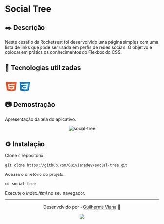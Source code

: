 # Social Tree

## ✒️ Descrição
Neste desafio da Rocketseat foi desenvolvido uma página simples com uma lista de links que pode ser usada em perfis de redes sociais. O objetivo e colocar em prática os conhecimentos do Flexbox do CSS.

## 🚀 Tecnologias utilizadas
<div style="display: inline_block"><br>
  <img align="center" alt="img-html" height="30" width="40" src="https://raw.githubusercontent.com/devicons/devicon/master/icons/html5/html5-original.svg">
  
  <img align="center" alt="img-css" height="30" width="40" src="https://raw.githubusercontent.com/devicons/devicon/master/icons/css3/css3-original.svg">
</div>

## 📷 Demostração
Apresentação da tela do aplicativo.
<div align="center">
  <img src="https://i.ibb.co/BzN9RFc/social-tree.png" alt="social-tree" border="0">
</div>

## ⚙️ Instalação
Clone o repositório.
~~~
git clone https://github.com/Guivianadev/social-tree.git
~~~
Acesse o diretório do projeto.
~~~
cd social-tree
~~~
Execute o _index.html_ no seu navegador.

---
<div align="center"> 
 <p>Desenvolvido por - <a href="https://github.com/GuiVianadev">Guilherme Viana</a> 🤖</p>
 
 <a href="https://www.linkedin.com/in/guilhermevianadev" target="_blank"><img src="https://img.shields.io/badge/-LinkedIn-%230077B5?style=for-the-badge&logo=linkedin&logoColor=white" target="_blank"></a> 
</div>
